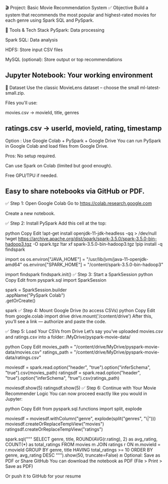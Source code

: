 🎬 Project: Basic Movie Recommendation System
✅ Objective
Build a system that recommends the most popular and highest-rated movies for each genre using Spark SQL and PySpark.

🧱 Tools & Tech Stack
PySpark: Data processing

Spark SQL: Data analysis

HDFS: Store input CSV files

MySQL (optional): Store output or top recommendations

Jupyter Notebook: Your working environment
-----------------------------------------------------------------------------------------------------------------------------------------------------------------------------------------------------------------
📂 Dataset
Use the classic MovieLens dataset – choose the small ml-latest-small.zip.

Files you'll use:

movies.csv → movieId, title, genres

ratings.csv → userId, movieId, rating, timestamp
-----------------------------------------------------------------------------------------------------------------------------------------------------------------------------------------------------------------

Option : Use Google Colab + PySpark + Google Drive
You can run PySpark in Google Colab and load files from Google Drive.

Pros:
No setup required.

Can use Spark on Colab (limited but good enough).

Free GPU/TPU if needed.

Easy to share notebooks via GitHub or PDF.
-----------------------------------------------------------------------------------------------------------------------------------------------------------------------------------------------------------------
✅ Step 1: Open Google Colab
Go to https://colab.research.google.com

Create a new notebook.

✅ Step 2: Install PySpark
Add this cell at the top:

python
Copy
Edit
!apt-get install openjdk-11-jdk-headless -qq > /dev/null
!wget https://archive.apache.org/dist/spark/spark-3.5.0/spark-3.5.0-bin-hadoop3.tgz -O spark.tgz
!tar xf spark-3.5.0-bin-hadoop3.tgz
!pip install -q findspark

import os
os.environ["JAVA_HOME"] = "/usr/lib/jvm/java-11-openjdk-amd64"
os.environ["SPARK_HOME"] = "/content/spark-3.5.0-bin-hadoop3"

import findspark
findspark.init()
✅ Step 3: Start a SparkSession
python
Copy
Edit
from pyspark.sql import SparkSession

spark = SparkSession.builder \
    .appName("PySpark Colab") \
    .getOrCreate()

spark
✅ Step 4: Mount Google Drive (to access CSVs)
python
Copy
Edit
from google.colab import drive
drive.mount('/content/drive')
After this, you’ll see a link — authorize and paste the code.

✅ Step 5: Load Your CSVs from Drive
Let’s say you’ve uploaded movies.csv and ratings.csv into a folder:
/MyDrive/pyspark-movie-data/

python
Copy
Edit
movies_path = "/content/drive/MyDrive/pyspark-movie-data/movies.csv"
ratings_path = "/content/drive/MyDrive/pyspark-movie-data/ratings.csv"

moviesdf = spark.read.option("header", "true").option("inferSchema", "true").csv(movies_path)
ratingsdf = spark.read.option("header", "true").option("inferSchema", "true").csv(ratings_path)

moviesdf.show(5)
ratingsdf.show(5)
✅ Step 6: Continue with Your Movie Recommender Logic
You can now proceed exactly like you would in Jupyter:

python
Copy
Edit
from pyspark.sql.functions import split, explode

moviesdf = moviesdf.withColumn("genre", explode(split("genres", "\\|")))
moviesdf.createOrReplaceTempView("movies")
ratingsdf.createOrReplaceTempView("ratings")

spark.sql("""
    SELECT genre, title, ROUND(AVG(r.rating), 2) as avg_rating, COUNT(*) as total_ratings
    FROM movies m
    JOIN ratings r ON m.movieId = r.movieId
    GROUP BY genre, title
    HAVING total_ratings >= 10
    ORDER BY genre, avg_rating DESC
""").show(50, truncate=False)
🔚 Optional: Save as PDF or Share GitHub
You can download the notebook as PDF (File > Print > Save as PDF)

Or push it to GitHub for your resume
